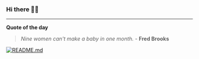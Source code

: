 ### Hi there 👋🏻


---

**Quote of the day**

> *Nine women can't make a baby in one month.* - **Fred Brooks** 

[![README.md](https://github.com/marcolovazzano/marcolovazzano/actions/workflows/readme.yml/badge.svg)](https://github.com/marcolovazzano/marcolovazzano/actions/workflows/readme.yml)
